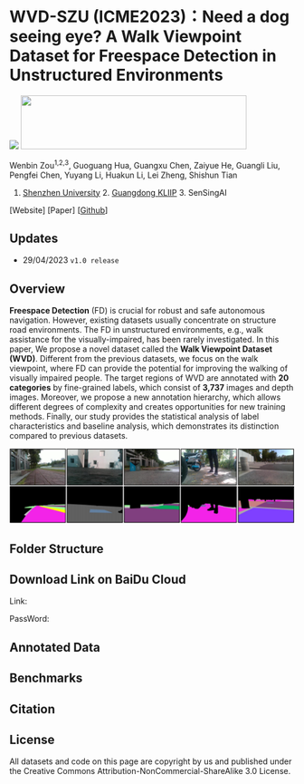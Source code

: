# WVD-SZU (ICME2023)：Need a dog seeing eye? A Walk Viewpoint Dataset for Freespace Detection in Unstructured Environments
<img src="https://www.szu.edu.cn/images/logo_03.png" width="325" > <img src="http://iip.szu.edu.cn/uploads/admin/202010/5f866c5e7eb7e.jpg" width="399" height="95">

Wenbin Zou<sup>1,2,3</sup>, Guoguang Hua, Guangxu Chen, Zaiyue He, Guangli Liu, Pengfei Chen, Yuyang Li, Huakun Li, Lei Zheng, Shishun Tian <br>

  1. [Shenzhen University](https://www.szu.edu.cn/)  2. [Guangdong KLIIP](http://iip.szu.edu.cn/) 3. SenSingAI   <br>

  [Website] [Paper] [[Github](https://github.com/SensingAI/WVD-SZU/)]


## Updates
* 29/04/2023 `v1.0 release`

## Overview
**Freespace Detection** (FD) is crucial for robust and safe autonomous navigation. However, existing datasets usually concentrate on structure road environments. The FD in unstructured environments, e.g., walk assistance for the visually-impaired, has been rarely investigated. In this paper, We propose a novel dataset called the **Walk Viewpoint Dataset (WVD)**. Different from the previous datasets, we focus on the walk viewpoint, where FD can provide the potential for improving the walking of visually impaired people. The target regions of WVD are annotated with **20 categories** by fine-grained labels, which consist of **3,737** images and depth images. Moreover, we propose a new annotation hierarchy, which allows different degrees of complexity and creates opportunities for new training methods. Finally, our study provides the statistical analysis of label characteristics and baseline analysis, which demonstrates its distinction compared to previous datasets.

<img src="https://github.com/SensingAI/WVD-SZU/raw/main/images/Examples_00.jpg" width="925" >

## Folder Structure

## Download Link on BaiDu Cloud
Link:

PassWord:

## Annotated Data

## Benchmarks

## Citation


## License
All datasets and code on this page are copyright by us and published under the Creative Commons Attribution-NonCommercial-ShareAlike 3.0 License.








